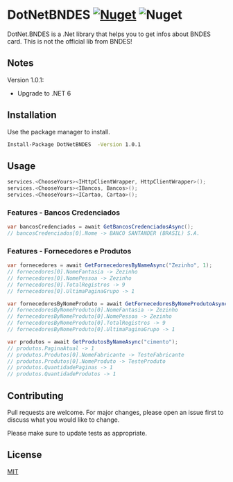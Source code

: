 # DotNetBNDES [![Nuget](https://img.shields.io/nuget/v/DotNetBNDES)](https://www.nuget.org/packages/DotNetBNDES/) ![Nuget](https://img.shields.io/nuget/dt/DotNetBNDES)

DotNet.BNDES is a .Net library that helps you to get infos about BNDES card. This is not the official lib from BNDES!

## Notes
Version 1.0.1:

- Upgrade to .NET 6

## Installation

Use the package manager to install.

```bash
Install-Package DotNetBNDES  -Version 1.0.1
```

## Usage

```C#
services.<ChooseYours><IHttpClientWrapper, HttpClientWrapper>();
services.<ChooseYours><IBancos, Bancos>();
services.<ChooseYours><ICartao, Cartao>();

```

### Features - Bancos Credenciados
```C#
var bancosCredenciados = await GetBancosCredenciadosAsync();
// bancosCredenciados[0].Nome -> BANCO SANTANDER (BRASIL) S.A.

```

### Features - Fornecedores e Produtos
```C#
var fornecedores = await GetFornecedoresByNameAsync("Zezinho", 1);
// fornecedores[0].NomeFantasia -> Zezinho
// fornecedores[0].NomePessoa -> Zezinho
// fornecedores[0].TotalRegistros -> 9
// fornecedores[0].UltimaPaginaGrupo -> 1

var fornecedoresByNomeProduto = await GetFornecedoresByNomeProdutoAsync("cimento", 1);
// fornecedoresByNomeProduto[0].NomeFantasia -> Zezinho
// fornecedoresByNomeProduto[0].NomePessoa -> Zezinho
// fornecedoresByNomeProduto[0].TotalRegistros -> 9
// fornecedoresByNomeProduto[0].UltimaPaginaGrupo -> 1

var produtos = await GetProdutosByNameAsync("cimento");
// produtos.PaginaAtual -> 1
// produtos.Produtos[0].NomeFabricante -> TesteFabricante
// produtos.Produtos[0].NomeProduto -> TesteProduto
// produtos.QuantidadePaginas -> 1
// produtos.QuantidadeProdutos -> 1

```

## Contributing
Pull requests are welcome. For major changes, please open an issue first to discuss what you would like to change.

Please make sure to update tests as appropriate.

## License
[MIT](https://choosealicense.com/licenses/mit/)
